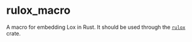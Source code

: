 # rulox_macro

A macro for embedding Lox in Rust. It should be used through the [`rulox`](https://crates.io/crates/rulox) crate. 
